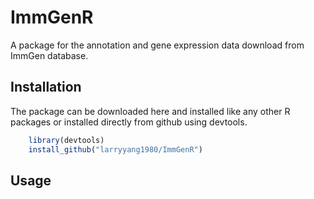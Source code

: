 ImmGenR
============

A package for the annotation and gene expression data download from ImmGen database. 

## Installation
The package can be downloaded here and installed like any other R packages or installed directly from github using devtools.

```R
    library(devtools)
    install_github("larryyang1980/ImmGenR")
```

## Usage